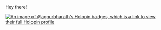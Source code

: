 Hey there!

[![An image of @agnurbharath's Holopin badges, which is a link to view their full Holopin profile](https://holopin.me/agnurbharath)](https://holopin.io/@agnurbharath)
